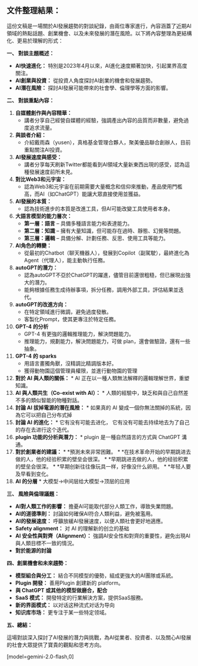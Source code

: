 ## 文件整理結果：

這份文稿是一場關於AI發展趨勢的對談紀錄，由兩位專家進行，內容涵蓋了近期AI領域的熱點話題、創業機會、以及未來發展的潛在風險。以下將內容整理為更結構化、更易於理解的形式：

**一、 對談主題概述：**

*   **AI快速進化：** 特別是2023年4月以來，AI進化速度顯著加快，引起業界高度關注。
*   **AI創業與投資：** 從投資人角度探討AI創業的機會和發展趨勢。
*   **AI潛在風險：** 探討AI發展可能帶來的社會學、倫理學等方面的影響。

**二、 對談重點內容：**

1.  **自媒體創作與內容精華：**
    *   講者分享自己經營自媒體的經驗，強調產出內容的品質而非數量，避免過度追求流量。
2.  **與談者介紹：**
    *   介紹戴雨森（yusen），真格基金管理合夥人，聚美優品聯合創辦人，目前重點關注AI投資。
3.  **AI發展速度與感受：**
    *   講者分享每天刷新Twitter都能看到AI領域大量新東西出現的感受，認為這種發展速度前所未見。
4.  **對比Web3和元宇宙：**
    *   認為Web3和元宇宙在前期需要大量概念和信仰來推動，產品使用門檻高，而AI（如ChatGPT）能讓大眾直接使用並獲益。
5.  **AI發展的本質：**
    *   認為技術進步的本質是改進工具，但AI可能改變工具使用者本身。
6.  **大語言模型的能力層次：**
    *   **第一層：語言** – 具備多種語言能力和表達能力。
    *   **第二層：知識** – 擁有大量知識，但可能存在過時、靜態、幻覺等問題。
    *   **第三層：邏輯** – 具備分解、計劃任務、反思、使用工具等能力。
7.  **AI角色的轉變：**
    *   從最初的Chatbot（聊天機器人），發展到Copilot（副駕駛），最終進化為Agent（代理人），能主動執行任務。
8.  **autoGPT的潛力：**
    *   認為autoGPT不亞於ChatGPT的躍進，儘管目前還很粗糙，但已展現出強大的潛力。
    *   能夠根據任務生成待辦事項，拆分任務，調用外部工具，評估結果並迭代。
9.  **autoGPT的改進方向：**
    *   在特定領域進行微調，避免過度發散。
    *   客製化Prompt，使其更專注於特定任務。
10. **GPT-4 的分析**
    *  GPT-4  有更強的邏輯推理能力，解決問題能力。
    * 推理能力，規劃能力，解決問題能力，可做 plan，還會做驗證，還有一些抽象。
11. **GPT-4 的 sparks**
     *  用語言畫獨角獸，沒精調比精調版本好。
     *  獲得動物園這個管理員權限，並進行動物園的管理
12.  **對於 AI 與人類的關係：**
    *  AI 正在以一種人類無法解釋的邏輯理解世界，重塑知識。
13.  **AI 與人類共生（Co-exist with AI）：**
    *  人類的經驗中，缺乏和與自己自然差不多的類似智能的物種對話。
14.  **討論 AI 拔掉電源的潛在風險：**
    *   如果真的 AI 變成一個你無法關掉的系統，因為它可以把自己分布式掉
15.  **討論 AI 的進化：**
    *   它有没有可能去进化， 它有没有可能去持续地去为了自己的存在去进行这个迭代。
16.  **plugin 功能的分析與潛力：**
    *   plugin 是一種自然語言的方式與 ChatGPT 溝通。
17.  **對於創業者的建議：**
    *   *預測未來非常困難。
    *   *在技术革命开始的早期跳进去做的人，他的经验积累的壁垒会很深。
    *   *早期跳进去做的人，他的经验积累的壁垒会很深。
    *   *早期创新往往像玩具一样，好像没什么卵用。
    *   *年轻人要及早看到变化。
18.  **AI 的分層**
    *  大模型->中间层给大模型->顶层的应用

**三、 風險與倫理議題：**

*   **AI對人類工作的影響：** 擔憂AI可能取代部分人類工作，導致失業問題。
*   **AI的道德準則：** 討論如何確保AI符合人類利益，避免被濫用。
*   **AI的發展速度：** 呼籲放緩AI發展速度，以便人類社會更好地適應。
*   **Safety alignment：**  对 AI 的理解新的创立的基础
*   **AI 安全性與對齊（Alignment）：** 強調AI安全性和對齊的重要性，避免出現AI與人類目標不一致的情況。
*  **對於能源的討論**

**四、創業機會和未來趨勢：**

*   **模型組合與分工：** 結合不同模型的優勢，組成更強大的AI團隊或系統。
*   **Plugin 開發：** 善用Plugin 創建新的 platform。
*   **與 ChatGPT 或其他的模型做磨合，配合**
*   **SaaS 模式：** 開發特定的行業解決方案，提供SaaS服務。
*   **新的界面模式：**  以对话这种流式对话为导向
*   **知识库市场：** 更专注于某一些特定领域。

**五、總結：**

這場對談深入探討了AI發展的潛力與挑戰，為AI從業者、投資者、以及關心AI發展的社會大眾提供了寶貴的觀點和思考方向。

[model=gemini-2.0-flash,0]
